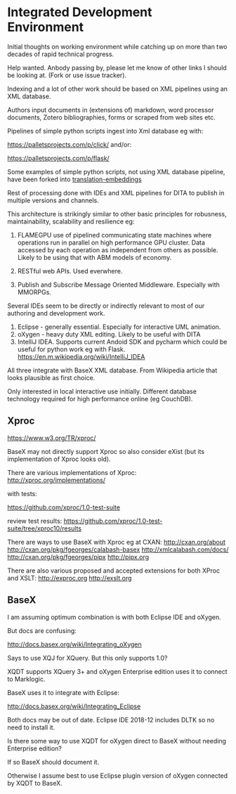 # Integrated Development Environment

Initial thoughts on working environment while catching up on more than two decades of rapid technical progress.

Help wanted. Anbody passing by, please let me know of other links I should be looking at. (Fork or use issue tracker).

Indexing and a lot of other work should be based on XML pipelines using an XML database.

Authors input documents in (extensions of) markdown, word processor documents, Zotero bibliographies, forms or scraped from web sites etc.

Pipelines of simple python scripts ingest into Xml database eg with:

https://palletsprojects.com/p/click/ and/or:

https://palletsprojects.com/p/flask/

Some examples of simple python scripts, not using XML database pipeline, have been forked into [translation-embeddings](https://github.com/thecapitalistcycle/translation-embeddings)

Rest of processing done with IDEs and XML pipelines for DITA to publish in multiple versions and channels.

This architecture is strikingly similar to other basic principles for robusness, maintainability, scalability and resilience eg: 

1. FLAMEGPU use of pipelined communicating state machines where operations run in parallel on high performance GPU cluster.
Data accessed by each operation as independent from others as possible. Likely to be using that with ABM models of economy.

2. RESTful web APIs. Used everwhere.

3. Publish and Subscribe Message Oriented Middleware. Especially with MMORPGs.

Several IDEs seem to be directly or indirectly relevant to most of our authoring and development work.

1. Eclipse - generally essential. Especially for interactive UML animation.
2. oXygen - heavy duty XML editing. Likely to be useful with DITA
3. IntelliJ IDEA. Supports current Andoid SDK and pycharm which could be useful for python work eg with Flask.
https://en.m.wikipedia.org/wiki/IntelliJ_IDEA

All three integrate with BaseX XML database. From Wikipedia article that looks plausible as first choice.

Only interested in local interactive use initially. Different database technology required for high performance online (eg CouchDB).

## Xproc

https://www.w3.org/TR/xproc/

BaseX may not directly support Xproc so also consider eXist (but its implementation of Xproc looks old).

There are various implementations of Xproc:
http://xproc.org/implementations/

with tests:

https://github.com/xproc/1.0-test-suite

review test results:
https://github.com/xproc/1.0-test-suite/tree/xproc10/results

There are ways to use BaseX with Xproc eg at CXAN:
http://cxan.org/about
http://cxan.org/pkg/fgeorges/calabash-basex
http://xmlcalabash.com/docs/
http://cxan.org/pkg/fgeorges/pipx
http://pipx.org

There are also various proposed and accepted extensions for both XProc and XSLT:
http://exproc.org
http://exslt.org

## BaseX

I am assuming optimum combination is with both Eclipse IDE and oXygen.

But docs are confusing:

http://docs.basex.org/wiki/Integrating_oXygen

Says to use XQJ for XQuery. But this only supports 1.0?

XQDT supports XQuery 3+ and oXygen Enterprise edition uses it to connect to Marklogic.

BaseX uses it to integrate with Eclipse:

http://docs.basex.org/wiki/Integrating_Eclipse

Both docs may be out of date. Eclipse IDE 2018-12 includes DLTK so no need to install it.

Is there some way to use XQDT for oXygen direct to BaseX without needing Enterprise edition?

If so BaseX should document it.

Otherwise I assume best to use Eclipse plugin version of oXygen connected by XQDT to BaseX.



